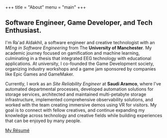 +++
title = "About"
menu = "main"
+++

## Software Engineer, Game Developer, and Tech Enthusiast.

I'm Ra'ad Aldakhil, a software engineer and creative technologist with an *MEng in Software Engineering* from The **University of Manchester**. My academic journey focused on gamification and machine learning, culminating in a thesis that integrated EEG technology with educational applications. At university, I co-founded the Game Development society, organizing industry workshops and a game jam sponsored by companies like Epic Games and GameMaker.

Currently, I work as an *Site Reliability Engineer* at **Saudi Aramco**, where I've automated departmental processes, developed automation solutions for storage services, architected and maintained multi-petabyte storage infrastructure, implemented comprehensive observability solutions, and worked with the team creating immersive demos using VR for visitors. My goal is to connect with fellow creatives, and continue expanding my knowledge across technology and creative fields while building experiences that can be enjoyed by many people.

[My Résumé](../RaadAldakhilCV.pdf)
